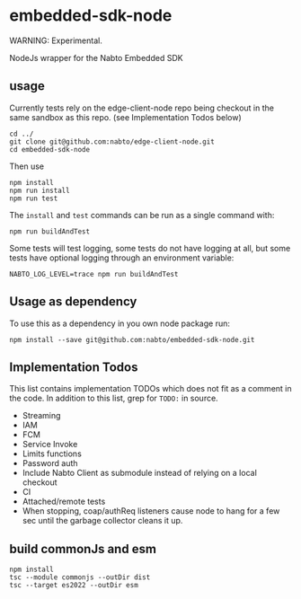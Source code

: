 # embedded-sdk-node

WARNING: Experimental.

NodeJs wrapper for the Nabto Embedded SDK


## usage

Currently tests rely on the edge-client-node repo being checkout in the same sandbox as this repo. (see Implementation Todos below)

```
cd ../
git clone git@github.com:nabto/edge-client-node.git
cd embedded-sdk-node
```

Then use
```
npm install
npm run install
npm run test
```

The `install` and `test` commands can be run as a single command with:

```
npm run buildAndTest
```

Some tests will test logging, some tests do not have logging at all, but some tests have optional logging through an environment variable:

```
NABTO_LOG_LEVEL=trace npm run buildAndTest
```

## Usage as dependency

To use this as a dependency in you own node package run:

```
npm install --save git@github.com:nabto/embedded-sdk-node.git
```

## Implementation Todos

This list contains implementation TODOs which does not fit as a comment in the code. In addition to this list, grep for `TODO:` in source.

 * Streaming
 * IAM
 * FCM
 * Service Invoke
 * Limits functions
 * Password auth
 * Include Nabto Client as submodule instead of relying on a local checkout
 * CI
 * Attached/remote tests
 * When stopping, coap/authReq listeners cause node to hang for a few sec until the garbage collector cleans it up.


## build commonJs and esm

```
npm install
tsc --module commonjs --outDir dist
tsc --target es2022 --outDir esm
```
